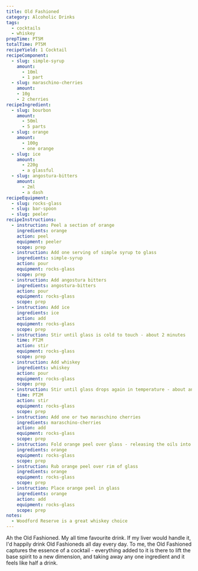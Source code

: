 ```yaml
---
title: Old Fashioned
category: Alcoholic Drinks
tags:
  - cocktails
  - whiskey
prepTime: PT5M
totalTime: PT5M
recipeYield: 1 Cocktail
recipeComponent:
  - slug: simple-syrup
    amount: 
      - 10ml
      - 1 part
  - slug: maraschino-cherries
    amount:
    - 10g
    - 2 cherries
recipeIngredient:
  - slug: bourbon
    amount:
      - 50ml
      - 5 parts
  - slug: orange
    amount: 
      - 100g
      - one orange
  - slug: ice
    amount:
      - 220g
      - a glassful
  - slug: angostura-bitters
    amount:
      - 2ml
      - a dash
recipeEquipment:
  - slug: rocks-glass
  - slug: bar-spoon
  - slug: peeler
recipeInstructions:
  - instruction: Peel a section of orange
    ingredients: orange
    action: peel
    equipment: peeler
    scope: prep
  - instruction: Add one serving of simple syrup to glass
    ingredients: simple-syrup
    action: pour
    equipment: rocks-glass
    scope: prep
  - instruction: Add angostura bitters
    ingredients: angostura-bitters
    action: pour
    equipment: rocks-glass
    scope: prep
  - instruction: Add ice
    ingredients: ice
    action: add
    equipment: rocks-glass
    scope: prep
  - instruction: Stir until glass is cold to touch - about 2 minutes
    time: PT2M
    action: stir
    equipment: rocks-glass
    scope: prep
  - instruction: Add whiskey
    ingredients: whiskey
    action: pour
    equipment: rocks-glass
    scope: prep
  - instruction: Stir until glass drops again in temperature - about another 2 minutes
    time: PT2M
    action: stir
    equipment: rocks-glass
    scope: prep
  - instruction: Add one or two maraschino cherries
    ingredients: maraschino-cherries
    action: add
    equipment: rocks-glass
    scope: prep
  - instruction: Fold orange peel over glass - releasing the oils into the glass
    ingredients: orange
    equipment: rocks-glass
    scope: prep
  - instruction: Rub orange peel over rim of glass
    ingredients: orange
    equipment: rocks-glass
    scope: prep
  - instruction: Place orange peel in glass
    ingredients: orange
    action: add
    equipment: rocks-glass
    scope: prep
notes:
  - Woodford Reserve is a great whiskey choice
---
```


Ah the Old Fashioned. My all time favourite drink. If my liver would handle it, I'd happily drink Old Fashioneds all day every day. To me, the Old Fashioned captures the essence of a cocktail - everything added to it is there to lift the base spirit to a new dimension, and taking away any one ingredient and it feels like half a drink. 
